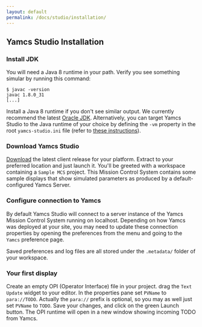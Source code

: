 ```yaml
---
layout: default
permalink: /docs/studio/installation/
---
```


## Yamcs Studio Installation

### Install JDK
You will need a Java 8 runtime in your path. Verify you see something simular by running this command:
```
$ javac -version
javac 1.8.0_31
[...]
```
Install a Java 8 runtime if you don't see similar output. We currently recommend the latest [Oracle JDK](http://www.oracle.com/technetwork/java/javase/downloads/jdk8-downloads-2133151.html). Alternatively, you can target Yamcs Studio to the Java runtime of your choice by defining the `-vm` property in the root `yamcs-studio.ini` file (refer to [these instructions](https://wiki.eclipse.org/Eclipse.ini)).

### Download Yamcs Studio
[Download](https://github.com/yamcs/yamcs-studio/releases) the latest client release for your platform. Extract to your preferred location and just launch it. You'll be greeted with a workspace containing a `Sample MCS` project. This Mission Control System contains some sample displays that show simulated parameters as produced by a default-configured Yamcs Server.

### Configure connection to Yamcs
By default Yamcs Studio will connect to a server instance of the Yamcs Mission Control System running on localhost. Depending on how Yamcs was deployed at your site, you may need to update these connection properties by opening the preferences from the menu and going to the `Yamcs` preference page.

Saved preferences and log files are all stored under the `.metadata/` folder of your workspace.

### Your first display
Create an empty OPI (Operator Interface) file in your project. drag the `Text Update` widget to your editor. In the properties pane set `PVName` to `para://TODO`. Actually the `para://` prefix is optional, so you may as well just set `PVName` to `TODO`. Save your changes, and click on the green Launch button. The OPI runtime will open in a new window showing incoming TODO from Yamcs.

